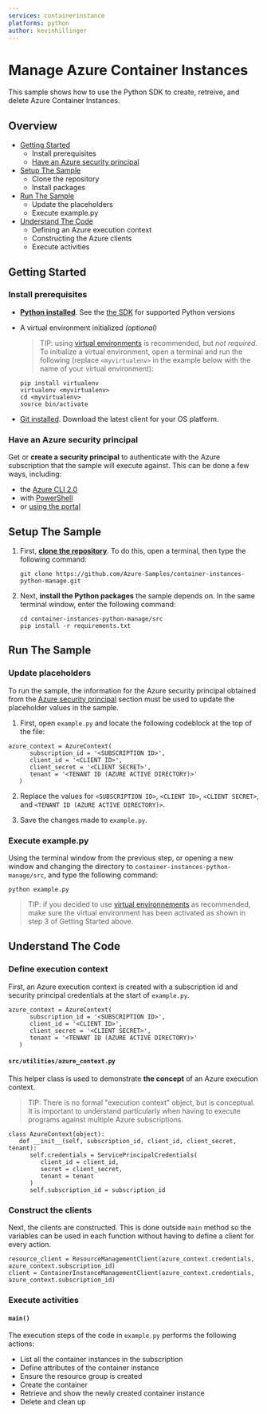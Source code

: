 ```yaml
---
services: containerinstance
platforms: python
author: kevinhillinger
---
```


# Manage Azure Container Instances 

This sample shows how to use the Python SDK to create, retreive, and delete Azure Container Instances.

## Overview

- [Getting Started](#start)
   - Install prerequisites
   - [Have an Azure security principal](#security-principal)
- [Setup The Sample](#setup)
   - Clone the repository
   - Install packages
- [Run The Sample](#run)
   - Update the placeholders
   - Execute example.py
- [Understand The Code](#example)
   - Defining an Azure execution context
   - Constructing the Azure clients
   - Execute activities

<a id="start"></a>
## Getting Started

### Install prerequisites

- **[Python installed](https://www.python.org/downloads/)**. See the [the SDK](https://github.com/Azure/azure-sdk-for-python) for supported Python versions

- A virtual environment initialized *(optional)*

   > TIP: using [virtual environments](https://docs.python.org/3/tutorial/venv.html) is recommended, but _not required_. To initialize a virtual environment, open a terminal and run the following (replace `<myvirtualenv>` in the example below with the name of your virtual environment):

    ```
    pip install virtualenv
    virtualenv <myvirtualenv>
    cd <myvirtualenv>
    source bin/activate
    ```
- [Git installed](https://git-scm.com/downloads). Download the latest client for your OS platform.

<a id="azure-principal"></a>
### Have an Azure security principal

Get or **create a security principal** to authenticate with the Azure subscription that the sample will execute against. This can be done a few ways, including:

   - the [Azure CLI 2.0](https://docs.microsoft.com/en-us/cli/azure/create-an-azure-service-principal-azure-cli?view=azure-cli-latest)
   - with [PowerShell](https://docs.microsoft.com/en-us/powershell/azure/create-azure-service-principal-azureps?view=azurermps-4.4.0)
   - or [using the portal](https://docs.microsoft.com/en-us/azure/azure-resource-manager/resource-group-create-service-principal-portal)


<a id="setup"></a>
## Setup The Sample

1. First, [**clone the repository**](https://help.github.com/articles/cloning-a-repository/). To do this, open a terminal, then type the following command:

    ```
    git clone https://github.com/Azure-Samples/container-instances-python-manage.git
    ```
2. Next, **install the Python packages** the sample depends on. In the same terminal window, enter the following command:

    ```
    cd container-instances-python-manage/src
    pip install -r requirements.txt
    ```

<a id="run"></a>
## Run The Sample

### Update placeholders
To run the sample, the information for the Azure security principal obtained from the [Azure security principal](#azure-principal) section must be used to update the placeholder values in the sample. 

1. First, open `example.py` and locate the following codeblock at the top of the file:

```
azure_context = AzureContext(
      subscription_id = '<SUBSCRIPTION ID>',
      client_id = '<CLIENT ID>',
      client_secret = '<CLIENT SECRET>',
      tenant = '<TENANT ID (AZURE ACTIVE DIRECTORY)>'
   )
```

2. Replace the values for `<SUBSCRIPTION ID>`, `<CLIENT ID>`, `<CLIENT SECRET>`, and `<TENANT ID (AZURE ACTIVE DIRECTORY)>`.

3. Save the changes made to `example.py`.

### Execute example.py
Using the terminal window from the previous step, or opening a new window and changing the directory to `container-instances-python-manage/src`, and type the following command:

```
python example.py
```

   > TIP: if you decided to use [virtual environnements](https://docs.python.org/3/tutorial/venv.html) as recommended, make sure the virtual environment has been activated as shown in step 3 of Getting Started above.


<a id="understand"></a>
## Understand The Code

### Define execution context

First, an Azure execution context is created with a subscription id and security principal credentials at the start of `example.py`.

```
azure_context = AzureContext(
      subscription_id = '<SUBSCRIPTION ID>',
      client_id = '<CLIENT ID>',
      client_secret = '<CLIENT SECRET>',
      tenant = '<TENANT ID (AZURE ACTIVE DIRECTORY)>'
   )
```

#### `src/utilities/azure_context.py`
This helper class is used to demonstrate **the concept** of an Azure execution context. 

   > TIP: There is no formal "execution context" object, but is conceptual. It is important to understand particularly when having to execute programs against multiple Azure subscriptions.

```
class AzureContext(object):
   def __init__(self, subscription_id, client_id, client_secret, tenant):
      self.credentials = ServicePrincipalCredentials(
         client_id = client_id,
         secret = client_secret,
         tenant = tenant
      )
      self.subscription_id = subscription_id
```

### Construct the clients
Next, the clients are constructed. This is done outside `main` method so the variables can be used in each function without having to define a client for every action.

```
resource_client = ResourceManagementClient(azure_context.credentials, azure_context.subscription_id)
client = ContainerInstanceManagementClient(azure_context.credentials, azure_context.subscription_id)
```
### Execute activities

#### `main()`

The execution steps of the code in `example.py` performs the following actions:

   - List all the container instances in the subscription
   - Define attributes of the container instance
   - Ensure the resource group is created
   - Create the container
   - Retrieve and show the newly created container instance
   - Delete and clean up

